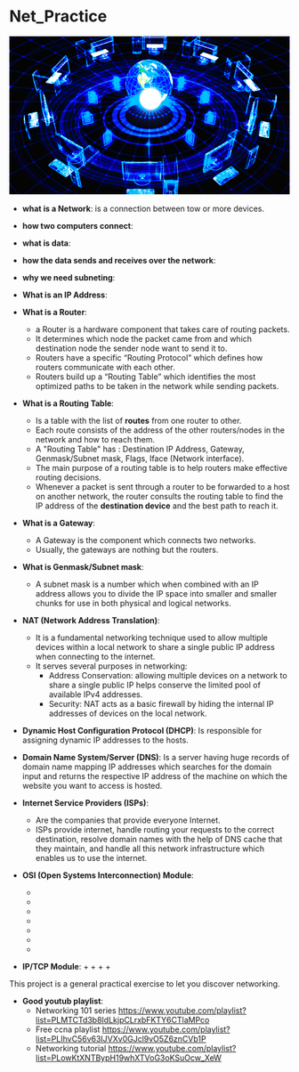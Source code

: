 # Net_Practice

![Alt Text](networking1.jpg)


* **what is a Network**:
    is a connection between tow or more devices.


* **how two computers connect**:


* **what is data**:


* **how the data sends and receives over the network**:


* **why we need subneting**:

* **What is an IP Address**:


* **What is a Router**:
    + a Router is a hardware component that takes care of routing packets.
    + It determines which node the packet came from and which destination node the sender node want to send it to.
    + Routers have a specific “Routing Protocol” which defines how routers communicate with each other.
    + Routers build up a “Routing Table” which identifies the most optimized paths to be taken in the network while sending packets.
    

* **What is a Routing Table**:
    + Is a table with the list of **routes** from one router to other.
    + Each route consists of the address of the other routers/nodes in the network and how to reach them.
    + A "Routing Table" has : Destination IP Address, Gateway, Genmask/Subnet mask, Flags, Iface (Network interface).
    + The main purpose of a routing table is to help routers make effective routing decisions.
    + Whenever a packet is sent through a router to be forwarded to a host on another network, the router consults the routing table
        to find the IP address of the **destination device** and the best path to reach it. 



* **What is a Gateway**:
    + A Gateway is the component which connects two networks.
    + Usually, the gateways are nothing but the routers.


* **What is Genmask/Subnet mask**:
    + A subnet mask is a number which when combined with an IP address allows you to divide
        the IP space into smaller and smaller chunks for use in both physical and logical networks.


* **NAT (Network Address Translation)**:
    + It is a fundamental networking technique used to allow multiple devices within a local network
    to share a single public IP address when connecting to the internet. 
    + It serves several purposes in networking: 
        + Address Conservation: allowing multiple devices on a network to share a single public IP helps conserve the limited pool of available IPv4 addresses.
        + Security: NAT acts as a basic firewall by hiding the internal IP addresses of devices on the local network. 


* **Dynamic Host Configuration Protocol (DHCP)**:
    Is responsible for assigning dynamic IP addresses to the hosts.


* **Domain Name System/Server (DNS)**:
    Is a server having huge records of domain name mapping IP addresses which searches for the domain
        input and returns the respective IP address of the machine on which the website you want to access is hosted.


* **Internet Service Providers (ISPs)**:
    + Are the companies that provide everyone Internet.
    + ISPs provide internet, handle routing your requests to the correct destination, resolve domain names with the help of DNS cache that they maintain,
        and handle all this network infrastructure which enables us to use the internet.


* **OSI (Open Systems Interconnection) Module**:

    + 
    + 
    + 
    + 
    + 
    + 
    + 

* **IP/TCP Module**:
    + 
    + 
    + 
    + 

This project is a general practical exercise to let you discover networking.

* **Good youtub playlist**:
    + Networking 101 series https://www.youtube.com/playlist?list=PLMTCTd3b8IdLkjpCLrxbFKTY6CTlaMPco
    + Free ccna playlist https://www.youtube.com/playlist?list=PLIhvC56v63IJVXv0GJcl9vO5Z6znCVb1P
    + Networking tutorial https://www.youtube.com/playlist?list=PLowKtXNTBypH19whXTVoG3oKSuOcw_XeW
